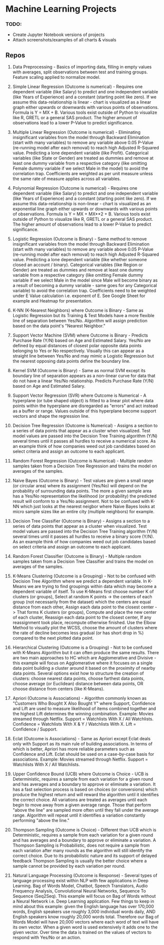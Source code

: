 # Machine Learning Projects

### TODO:
- Create Jupyter Notebook versions of projects
- Attach screenshots/examples of all charts & visuals

## Repos

1. Data Preprocessing - Basics of importing data, filling in empty values with averages, split observations between test and training groups. Feature scaling applied to normalize model.

2. Simple Linear Regression (Outcome is numerical) - Requires one dependent variable (like Salary) to predict and one independent variable (like Years of Experience) and a constant (starting point like zero). If we assume this data-relationship is linear - chart is visualized as a linear graph either upwards or downwards with various points of observations. Formula is Y = MX + B. Various tools exist outside of Python to visualize like R, GRETL or a general SAS product. The higher amount of observations lead to a lower P-Value to predict significance.

3. Multiple Linear Regression (Outcome is numerical) - Eliminating insignificant variables from the model through Backward Elimination (start with many variables) to remove any variable above 0.05 P-Value (re-running model after each removal) to reach high Adjusted R-Squared value. Predicting a lone dependent variable (like Profit). Categorical variables (like State or Gender) are treated as dummies and remove at least one dummy variable from a respective category (like omitting Female dummy variable if we select Male in the model) to avoid the correlation trap. Coefficients are weighted as per unit measure unless the same rate of measure applies across all variables.

4. Polynomial Regression (Outcome is numerical) - Requires one dependent variable (like Salary) to predict and one independent variable (like Years of Experience) and a constant (starting point like zero). If we assume this data-relationship is non-linear - chart is visualized as an exponential line graph either upwards or downwards with various points of observations. Formula is Y = MX + MX**2 + B. Various tools exist outside of Python to visualize like R, GRETL or a general SAS product. The higher amount of observations lead to a lower P-Value to predict significance.

5. Logistic Regression (Outcome is Binary) - Same method to remove insignificant variables from the model through Backward Elimination (start with many variables) to remove any variable above 0.05 P-Value (re-running model after each removal) to reach high Adjusted R-Squared value. Predicting a lone dependent variable (like whether someone closed an account / binary). Categorical variables (like Region or Gender) are treated as dummies and remove at least one dummy variable from a respective category (like omitting Female dummy variable if we select Male in the model since Male will become binary as a result of becoming a dummy variable - same goes for any Categorical variable) to avoid the correlation trap. Coefficients need to be weighted under E Value calculation i.e. exponent of E. See Google Sheet for example and Heatmap for presentation.

6. K-NN (K-Nearest Neighbors) where Outcome is Binary - Same as Logistic Regression but its Training & Test Models have a more flexible line of separation between Yes/No. Algorithm will assign prediction based on the data point's "Nearest Neighbor."

7. Support Vector Machine (SVM) where Outcome is Binary - Predicts Purchase Rate (Y/N) based on Age and Estimated Salary. Yes/No are defined by equal distances of closest polar opposite data points belonging to Yes or No respectively. Visually this can appear as a straight line between Yes/No and may mimic a Logistic Regression but the nearest opposing data points define the boundary line.

8. Kernel SVM (Outcome is Binary) - Same as normal SVM except its boundary line of separation appears as a non-linear curve for data that do not have a linear Yes/No relationship. Predicts Purchase Rate (Y/N) based on Age and Estimated Salary.

9. Support Vector Regression (SVR) where Outcome is Numerical - A hyperplane (or tube shaped object) is fitted to a linear plot where data points within the hyperplane are disregarded as "errors" and act instead as a buffer or range. Values outside of this hyperplane become support vectors and shape the regression line.

10. Decision Tree Regression (Outcome is Numerical) - Assigns a section to a series of data points that appear as a cluster when visualized. Test model values are passed into the Decision Tree Training algorithm (Y/N) several times until it passes all hurdles to receive a numerical score. As an example think of how companies weed out job candidates based on select criteria and assign an outcome to each applicant.

11. Random Forest Regression (Outcome is Numerical) - Multiple random samples taken from a Decision Tree Regression and trains the model on averages of the samples.

12. Naive Bayes (Outcome is Binary) - Test values are given a small range (or circular area) where its assignment (Yes/No) will depend on the probability of surrounding data points. The more a given sample area has a Yes/No representation the likelihood (or probability) the predicted result will conform to a Yes/No assignment. Not to be confused with K-NN which just looks at the nearest neigbor where Naive Bayes looks at micro sample sizes like an entire city (multiple neighbors) for example.

13. Decision Tree Classifier (Outcome is Binary) - Assigns a section to a series of data points that appear as a cluster when visualized. Test model values are passed into the Decision Tree Training algorithm (Y/N) several times until it passes all hurdles to receive a binary score (Y/N). As an example think of how companies weed out job candidates based on select criteria and assign an outcome to each applicant.

14. Random Forest Classifier (Outcome is Binary) - Multiple random samples taken from a Decision Tree Classifier and trains the model on averages of the samples.

15. K-Means Clustering (Outcome is a Grouping) - Not to be confused with Decision Tree Algorithm where we predict a dependent variable. In K-Means we are trying to find groupings within data which may become a dependent variable of itself. To use K-Means first choose number K of clusters (or groups), Select at random K points -> the centers of each group (not necessarily from the dataset) which the centers are equal distance from each other, Assign each data point to the closest center -> That forms K clusters (or groups), Compute and place the new center of each cluster, Reassign each data point to the closest center, If any reassignment took place, recompute otherwise finished. Use the Elbow Method to visually plot the WCSS, choose the amount of clusters where the rate of decline becomes less gradual (or has short drop in %) compared to the next plotted data point.

16. Hierarchical Clustering (Outcome is a Grouping) - Not to be confused with K-Means Algorithm but it can often produce the same results. There are two main approaches to HC which are Agglomerative and Divisive - this example will focus on Agglomerative where it focuses on a single data point building a cluster around it based on the proximity of nearby data points. Several options exist how to structure the creation of clusters: choose nearest data points, choose farthest data points, choose average (or Euclidean) distance between data points, OR choose distance from centers (like K-Means).

17. Apriori (Outcome is Associations) - Algorithm commonly known as "Customers Who Bought X Also Bought Y" where Support, Confidence and Lift are used to measure likelihood of items combined together and the highest Lift determines the winning combination. Example: Movies streamed through Netflix. Support = Watchlists With X / All Watchlists. Confidence = Watchlists With X & Y / Watchlists With X. Lift = Confidence / Support.

18. Eclat (Outcome is Associations) - Same as Apriori except Eclat deals only with Support as its main rule of building associations. In terms of which is better, Apriori has more reliable parameters such as Confidence and Lift. Eclat should be used on a case-by-case basis for associations. Example: Movies streamed through Netflix. Support = Watchlists With X / All Watchlists.

19. Upper Confidence Bound (UCB) where Outcome is Choice - UCB is Deterministic, requires a sample from each variation for a given round and has averages and a boundary to approve or eliminate a variation. It has a fast selection process is based on choices (or conversions) which produce the highest return and will reward the algorithm until it identifies the correct choice. All variations are treated as averages until each begin to move away from a given average range. Those that perform "above the line" are sampled more often until they fall under the average range. Algorithm will repeat until it identifies a variation constantly performing "above the line."

20. Thompson Sampling (Outcome is Choice) - Different than UCB which is Deterministic, requires a sample from each variation for a given round and has averages and a boundary to approve or eliminate a variation. A Thompson Sampling is Probabilistic, does not require a sample from each variation after many rounds as the algorithm will still identify the correct choice. Due to its probabilistic nature and its support of delayed feedback Thompson Sampling is usually the better choice where a sample cannot be provided by each variation per round.

21. Natural Language Processing (Outcome is Response) - Several types of language processing exist within NLP with few applications in Deep Learning. Bag of Words Model, Chatbot, Speech Translators, Audio Frequency Analysis, Convolutional Neural Networks, Sequence To Sequence (Seq2Seq). This example will focus on Bag of Words without a Neural Network i.e. Deep Learning application. Few things to keep in mind about this example: given the English language has over 170,000 words, English speakers use roughly 3,000 individual words daily, AND English speakers know roughly 20,000 words total. Therefore our Bag of Words Model will have 20,000 vectors where each word of text will have its own vector. When a given word is used extensively it adds one to the given vector. Over time the data is trained on the values of vectors to respond with Yes/No or an action.